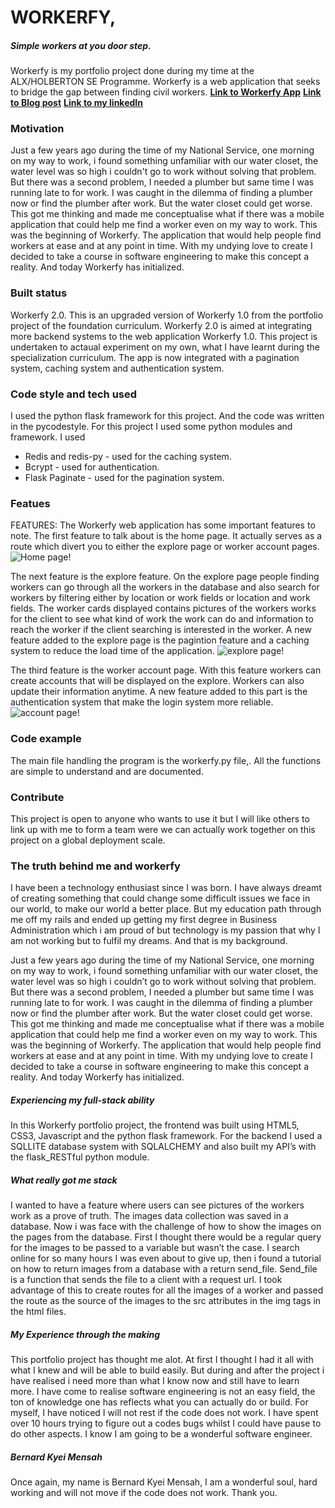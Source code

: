 # WORKERFY,
##### Simple workers at you door step.

Workerfy is my portfolio project done during my time at the ALX/HOLBERTON SE Programme. Workerfy is a web application that seeks to bridge the gap between finding civil workers.
**[Link to Workerfy App](http://12c692893a5e.bbc32185.alx-cod.online:5000/)**
**[Link to Blog post](http://kyeissimpleshell.code.blog/2022/06/04/portfolio-project-blog-postworkerfy/)**
**[Link to my linkedIn](https://www.linkedin.com/in/bernard-mensah-1734a2141)**

### Motivation
Just a few years ago during the time of my National Service, one morning on my way to work, i found something unfamiliar with our water closet, the water level was so high i couldn't go to work without solving that problem. But there was a second problem, I needed a plumber but same time I was running late to for work. I was caught in the dilemma of finding a plumber now or find the plumber after work. But the water closet could get worse. This got me thinking and made me conceptualise what if there was a mobile application that could help me find a worker even on my way to work. This was the beginning of Workerfy. The application that would help people find workers at ease and at any point in time. With my undying love to create I decided to take a course in software engineering to make this concept a reality. And today Workerfy has initialized.

### Built status 
Workerfy 2.0. This is an upgraded version of Workerfy 1.0 from the portfolio project of the foundation curriculum. Workerfy 2.0 is aimed at integrating more backend systems to the web application Workerfy 1.0. This project is undertaken to actaual experiment on my own, what I have learnt during the specialization  curriculum. The app is now integrated with a pagination system, caching system and authentication system.

### Code style and tech used
I used the python flask framework for this project. And the code was written in the pycodestyle.
For this project I used some python modules and framework. I used
* Redis and redis-py - used for the caching system.
* Bcrypt - used for authentication.
* Flask Paginate - used for the pagination system.

### Featues
FEATURES:
The Workerfy web application has some important features to note. The first feature to talk about is the home page. It actually serves as a route which divert you to either the explore page or worker account pages.
![Home page!](/static/image/new_home.jpg "new Home Page ")

The next feature is the explore feature. On the explore page people finding workers can go through all the workers in the database and also search for workers by filtering either by location or work fields or location and work fields. The worker cards displayed contains pictures of the workers works for the client to see what kind of work the work can do and information to reach the worker if the client searching is interested in the worker. A new feature added to the explore page is the pagintion feature and a caching system  to reduce the load time of the application.
![explore page!](/static/image/new_explore.jpg "new explore Page ")

The third feature is the worker account page. With this feature workers can create accounts that will be displayed on the explore. Workers can also update their information anytime. A new feature added to this part is the authentication system that make the login system more reliable.
![account page!](/static/image/new_account.jpg "new_account Page")

### Code example
The main file handling the program is the workerfy.py file,. All the functions are simple to understand and are documented. 

### Contribute
This project is open to anyone who wants to use it but I will like others to link up with me to form a team were we can actually work together on this project on a global deployment scale.


### The truth behind me and workerfy

I have been a technology enthusiast since I was born. I have always dreamt of creating something that could change some difficult issues we face in our world, to make our world a better place. But my education path through me off my rails and ended up getting my first degree in Business Administration which i am proud of but technology is my passion that why I am not working but to fulfil my dreams. And that is my background.

Just a few years ago during the time of my National Service, one morning on my way to work, i found something unfamiliar with our water closet, the water level was so high i couldn’t go to work without solving that problem. But there was a second problem, I needed a plumber but same time I was running late to for work. I was caught in the dilemma of finding a plumber now or find the plumber after work. But the water closet could get worse. This got me thinking and made me conceptualise what if there was a mobile application that could help me find a worker even on my way to work. This was the beginning of Workerfy. The application that would help people find workers at ease and at any point in time. With my undying love to create I decided to take a course in software engineering to make this concept a reality. And today Workerfy has initialized.

##### Experiencing my full-stack ability
In this Workerfy portfolio project, the frontend was built using HTML5, CSS3, Javascript and the python flask framework. For the backend I used a SQLLITE database system with SQLALCHEMY and also built my API’s with the flask_RESTful python module.

##### What really got me  stack
I wanted to have a feature where users can see pictures of the workers work as a prove of truth. The images data collection was saved in a database. Now i was face with the challenge of how to show the images on the pages from the database. First I thought there would be a regular query for the images to be passed to a variable but wasn’t the case. I search online for so many hours I was even about to give up, then i found a tutorial on how to return images from a database with a return send_file. Send_file is a function that sends the file to a client with a request url. I took advantage of this to create routes for all the images of a worker and passed the route as the source of the images to the src attributes in the img tags in the html files.

##### My Experience through the making
This portfolio project has thought me alot. At first I thought I had it all with what I knew and will be able to build easily. But during and after the project i have realised i need more than what I know now and still have to learn more. I have come to realise software engineering is not an easy field, the ton of knowledge one has reflects what you can actually do or build. For myself, I have noticed I will not rest if the code does not work. I have spent over 10 hours trying to figure out a codes bugs whilst I could have pause to do other aspects. I know I am going to be a wonderful software engineer.

##### Bernard Kyei Mensah
Once again, my name is Bernard Kyei Mensah, I am a wonderful soul, hard working and will not move if the code does not work. Thank you.
